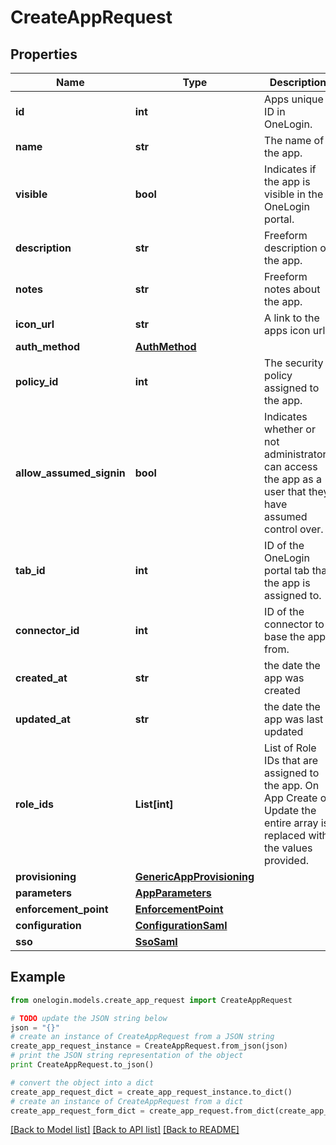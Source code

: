 # CreateAppRequest


## Properties
Name | Type | Description | Notes
------------ | ------------- | ------------- | -------------
**id** | **int** | Apps unique ID in OneLogin. | [optional] [readonly] 
**name** | **str** | The name of the app. | 
**visible** | **bool** | Indicates if the app is visible in the OneLogin portal. | 
**description** | **str** | Freeform description of the app. | 
**notes** | **str** | Freeform notes about the app. | [optional] 
**icon_url** | **str** | A link to the apps icon url | [optional] 
**auth_method** | [**AuthMethod**](AuthMethod.md) |  | [optional] 
**policy_id** | **int** | The security policy assigned to the app. | 
**allow_assumed_signin** | **bool** | Indicates whether or not administrators can access the app as a user that they have assumed control over. | [optional] 
**tab_id** | **int** | ID of the OneLogin portal tab that the app is assigned to. | [optional] 
**connector_id** | **int** | ID of the connector to base the app from. | 
**created_at** | **str** | the date the app was created | [optional] 
**updated_at** | **str** | the date the app was last updated | [optional] 
**role_ids** | **List[int]** | List of Role IDs that are assigned to the app. On App Create or Update the entire array is replaced with the values provided. | [optional] 
**provisioning** | [**GenericAppProvisioning**](GenericAppProvisioning.md) |  | [optional] 
**parameters** | [**AppParameters**](AppParameters.md) |  | [optional] 
**enforcement_point** | [**EnforcementPoint**](EnforcementPoint.md) |  | [optional] 
**configuration** | [**ConfigurationSaml**](ConfigurationSaml.md) |  | 
**sso** | [**SsoSaml**](SsoSaml.md) |  | [optional] 

## Example

```python
from onelogin.models.create_app_request import CreateAppRequest

# TODO update the JSON string below
json = "{}"
# create an instance of CreateAppRequest from a JSON string
create_app_request_instance = CreateAppRequest.from_json(json)
# print the JSON string representation of the object
print CreateAppRequest.to_json()

# convert the object into a dict
create_app_request_dict = create_app_request_instance.to_dict()
# create an instance of CreateAppRequest from a dict
create_app_request_form_dict = create_app_request.from_dict(create_app_request_dict)
```
[[Back to Model list]](../README.md#documentation-for-models) [[Back to API list]](../README.md#documentation-for-api-endpoints) [[Back to README]](../README.md)



